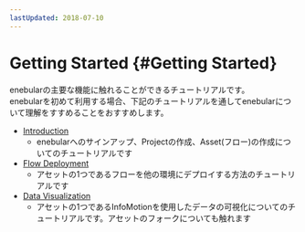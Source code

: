 ```yaml
---
lastUpdated: 2018-07-10
---
```


# Getting Started {#Getting Started}

enebularの主要な機能に触れることができるチュートリアルです。  
enebularを初めて利用する場合、下記のチュートリアルを通してenebularについて理解をすすめることをおすすめします。

- [Introduction](./Introduction.md)
  - enebularへのサインアップ、Projectの作成、Asset(フロー)の作成についてのチュートリアルです
- [Flow Deployment](./FlowDeployment.md)
  - アセットの1つであるフローを他の環境にデプロイする方法のチュートリアルです
- [Data Visualization](./DataVisualization.md)
  - アセットの1つであるInfoMotionを使用したデータの可視化についてのチュートリアルです。アセットのフォークについても触れます
